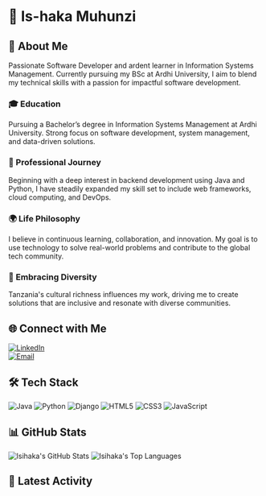 # 👋 Is-haka Muhunzi

## 📌 About Me
Passionate Software Developer and ardent learner in Information Systems Management. Currently pursuing my BSc at Ardhi University, I aim to blend my technical skills with a passion for impactful software development.

### 🎓 Education
Pursuing a Bachelor’s degree in Information Systems Management at Ardhi University. Strong focus on software development, system management, and data-driven solutions.

### 💼 Professional Journey
Beginning with a deep interest in backend development using Java and Python, I have steadily expanded my skill set to include web frameworks, cloud computing, and DevOps.

### 🌍 Life Philosophy
I believe in continuous learning, collaboration, and innovation. My goal is to use technology to solve real-world problems and contribute to the global tech community.

### 🌱 Embracing Diversity
Tanzania's cultural richness influences my work, driving me to create solutions that are inclusive and resonate with diverse communities.

## 🌐 Connect with Me
[![LinkedIn](https://img.shields.io/badge/LinkedIn-blue?style=flat&logo=linkedin&labelColor=blue)](https://www.linkedin.com/in/isihaka-abdallah-189079295)  
[![Email](https://img.shields.io/badge/Email-D14836?style=flat&logo=gmail&logoColor=white)](mailto:isihakaabdallah@gmail.com)

## 🛠 Tech Stack
![Java](https://img.shields.io/badge/-Java-orange?style=flat&logo=java&logoColor=white)
![Python](https://img.shields.io/badge/-Python-blue?style=flat&logo=python&logoColor=white)
![Django](https://img.shields.io/badge/-Django-green?style=flat&logo=django&logoColor=white)
![HTML5](https://img.shields.io/badge/-HTML5-red?style=flat&logo=html5&logoColor=white)
![CSS3](https://img.shields.io/badge/-CSS3-blue?style=flat&logo=css3&logoColor=white)
![JavaScript](https://img.shields.io/badge/-JavaScript-yellow?style=flat&logo=javascript&logoColor=white)

## 📊 GitHub Stats
![Isihaka's GitHub Stats](https://github-readme-stats.vercel.app/api?username=isihaka360&show_icons=true&theme=radical)
![Isihaka's Top Languages](https://github-readme-stats.vercel.app/api/top-langs/?username=isihaka360&layout=compact&theme=radical)

## 🔗 Latest Activity
<!-- Optionally add an RSS feed from your blog or activity tracker -->

